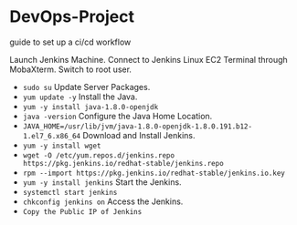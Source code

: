# DevOps-Project
guide to set up a ci/cd workflow 


Launch Jenkins Machine. 
Connect to Jenkins Linux EC2 Terminal through MobaXterm.
Switch to root user. 
 - `sudo su`
Update Server Packages.  
 - `yum update -y`
Install the Java. 
 - `yum -y install java-1.8.0-openjdk` 
 - `java -version`
Configure the Java Home Location.  
 - `JAVA_HOME=/usr/lib/jvm/java-1.8.0-openjdk-1.8.0.191.b12-1.el7_6.x86_64`
Download and Install Jenkins. 
 - `yum -y install wget`
 - `wget -O /etc/yum.repos.d/jenkins.repo https://pkg.jenkins.io/redhat-stable/jenkins.repo`
 - `rpm --import https://pkg.jenkins.io/redhat-stable/jenkins.io.key`
 - `yum -y install jenkins`
Start the Jenkins.
 - `systemctl start jenkins`
 - `chkconfig jenkins on`
Access the Jenkins. 
 - `Copy the Public IP of Jenkins`